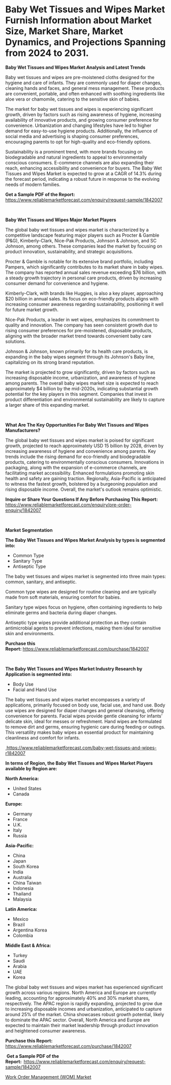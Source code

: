 <p><h1>Baby Wet Tissues and Wipes Market Furnish Information about Market Size, Market Share, Market Dynamics, and Projections Spanning from 2024 to 2031.</h1></p><p><strong>Baby Wet Tissues and Wipes Market Analysis and Latest Trends</strong></p>
<p><p>Baby wet tissues and wipes are pre-moistened cloths designed for the hygiene and care of infants. They are commonly used for diaper changes, cleaning hands and faces, and general mess management. These products are convenient, portable, and often enhanced with soothing ingredients like aloe vera or chamomile, catering to the sensitive skin of babies.</p><p>The market for baby wet tissues and wipes is experiencing significant growth, driven by factors such as rising awareness of hygiene, increasing availability of innovative products, and growing consumer preference for convenience. Urbanization and changing lifestyles have led to higher demand for easy-to-use hygiene products. Additionally, the influence of social media and advertising is shaping consumer preferences, encouraging parents to opt for high-quality and eco-friendly options.</p><p>Sustainability is a prominent trend, with more brands focusing on biodegradable and natural ingredients to appeal to environmentally conscious consumers. E-commerce channels are also expanding their reach, enhancing accessibility and convenience for buyers. The Baby Wet Tissues and Wipes Market is expected to grow at a CAGR of 14.3% during the forecast period, indicating a robust future in response to the evolving needs of modern families.</p></p>
<p><strong>Get a Sample PDF of the Report:&nbsp;</strong> <a href="https://www.reliablemarketforecast.com/enquiry/request-sample/1842007?utm_campaign=1169&utm_medium=2&utm_source=Github&utm_content=ia&utm_term=31122024&utm_id=baby-wet-tissues-and-wipes">https://www.reliablemarketforecast.com/enquiry/request-sample/1842007</a></p>
<p>&nbsp;</p>
<p><strong>Baby Wet Tissues and Wipes Major Market Players</strong></p>
<p><p>The global baby wet tissues and wipes market is characterized by a competitive landscape featuring major players such as Procter & Gamble (P&G), Kimberly-Clark, Nice-Pak Products, Johnson & Johnson, and SC Johnson, among others. These companies lead the market by focusing on product innovation, sustainability, and strategic acquisitions.</p><p>Procter & Gamble is notable for its extensive brand portfolio, including Pampers, which significantly contributes to its market share in baby wipes. The company has reported annual sales revenue exceeding $76 billion, with a steady growth trajectory in personal care products, driven by increasing consumer demand for convenience and hygiene.</p><p>Kimberly-Clark, with brands like Huggies, is also a key player, approaching $20 billion in annual sales. Its focus on eco-friendly products aligns with increasing consumer awareness regarding sustainability, positioning it well for future market growth.</p><p>Nice-Pak Products, a leader in wet wipes, emphasizes its commitment to quality and innovation. The company has seen consistent growth due to rising consumer preferences for pre-moistened, disposable products, aligning with the broader market trend towards convenient baby care solutions.</p><p>Johnson & Johnson, known primarily for its health care products, is expanding in the baby wipes segment through its Johnson's Baby line, capitalizing on its strong brand reputation.</p><p>The market is projected to grow significantly, driven by factors such as increasing disposable income, urbanization, and awareness of hygiene among parents. The overall baby wipes market size is expected to reach approximately $4 billion by the mid-2020s, indicating substantial growth potential for the key players in this segment. Companies that invest in product differentiation and environmental sustainability are likely to capture a larger share of this expanding market.</p></p>
<p>&nbsp;</p>
<p><strong>What Are The Key Opportunities For Baby Wet Tissues and Wipes Manufacturers?</strong></p>
<p><p>The global baby wet tissues and wipes market is poised for significant growth, projected to reach approximately USD 15 billion by 2028, driven by increasing awareness of hygiene and convenience among parents. Key trends include the rising demand for eco-friendly and biodegradable products, catering to environmentally conscious consumers. Innovations in packaging, along with the expansion of e-commerce channels, are facilitating market accessibility. Enhanced formulations promoting skin health and safety are gaining traction. Regionally, Asia-Pacific is anticipated to witness the fastest growth, bolstered by a burgeoning population and rising disposable income. Overall, the market's outlook remains optimistic.</p></p>
<p><strong>Inquire or Share Your Questions If Any Before Purchasing This Report:</strong> <a href="https://www.reliablemarketforecast.com/enquiry/pre-order-enquiry/1842007?utm_campaign=1169&utm_medium=2&utm_source=Github&utm_content=ia&utm_term=31122024&utm_id=baby-wet-tissues-and-wipes">https://www.reliablemarketforecast.com/enquiry/pre-order-enquiry/1842007</a></p>
<p>&nbsp;</p>
<p><strong>Market Segmentation</strong></p>
<p><strong>The Baby Wet Tissues and Wipes Market Analysis by types is segmented into:</strong></p>
<p><ul><li>Common Type</li><li>Sanitary Type</li><li>Antiseptic Type</li></ul></p>
<p><p>The baby wet tissues and wipes market is segmented into three main types: common, sanitary, and antiseptic. </p><p>Common type wipes are designed for routine cleaning and are typically made from soft materials, ensuring comfort for babies. </p><p>Sanitary type wipes focus on hygiene, often containing ingredients to help eliminate germs and bacteria during diaper changes. </p><p>Antiseptic type wipes provide additional protection as they contain antimicrobial agents to prevent infections, making them ideal for sensitive skin and environments.</p></p>
<p><strong>Purchase this Report:&nbsp;</strong><a href="https://www.reliablemarketforecast.com/purchase/1842007?utm_campaign=1169&utm_medium=2&utm_source=Github&utm_content=ia&utm_term=31122024&utm_id=baby-wet-tissues-and-wipes">https://www.reliablemarketforecast.com/purchase/1842007</a></p>
<p>&nbsp;</p>
<p><strong>The Baby Wet Tissues and Wipes Market Industry Research by Application is segmented into:</strong></p>
<p><ul><li>Body Use</li><li>Facial and Hand Use</li></ul></p>
<p><p>The baby wet tissues and wipes market encompasses a variety of applications, primarily focused on body use, facial use, and hand use. Body use wipes are designed for diaper changes and general cleansing, offering convenience for parents. Facial wipes provide gentle cleansing for infants’ delicate skin, ideal for messes or refreshment. Hand wipes are formulated to remove dirt and germs, ensuring hygienic care during feeding or outings. This versatility makes baby wipes an essential product for maintaining cleanliness and comfort for infants.</p></p>
<p><a href="https://www.reliablemarketforecast.com/baby-wet-tissues-and-wipes-r1842007?utm_campaign=1169&utm_medium=2&utm_source=Github&utm_content=ia&utm_term=31122024&utm_id=baby-wet-tissues-and-wipes">&nbsp;https://www.reliablemarketforecast.com/baby-wet-tissues-and-wipes-r1842007</a></p>
<p><strong>In terms of Region, the Baby Wet Tissues and Wipes Market Players available by Region are:</strong></p>
<p>
    <p> <strong> North America: </strong>
        <ul>
            <li>United States</li>
            <li>Canada</li>
        </ul>
        </p> 
    <p> <strong> Europe: </strong>
        <ul>
            <li>Germany</li>
            <li>France</li>
            <li>U.K.</li>
            <li>Italy</li>
            <li>Russia</li>
        </ul>
        </p> 
    <p> <strong> Asia-Pacific: </strong>
        <ul>
            <li>China</li>
            <li>Japan</li>
            <li>South Korea</li>
            <li>India</li>
            <li>Australia</li>
            <li>China Taiwan</li>
            <li>Indonesia</li>
            <li>Thailand</li>
            <li>Malaysia</li>
        </ul>
        </p> 
    <p> <strong> Latin America: </strong>
        <ul>
            <li>Mexico</li>
            <li>Brazil</li>
            <li>Argentina Korea</li>
            <li>Colombia</li>
        </ul>
        </p> 
    <p> <strong> Middle East & Africa: </strong>
        <ul>
            <li>Turkey</li>
            <li>Saudi</li>
            <li>Arabia</li>
            <li>UAE</li>
            <li>Korea</li>
        </ul>
    </p>
    </p>
<p><p>The global baby wet tissues and wipes market has experienced significant growth across various regions. North America and Europe are currently leading, accounting for approximately 40% and 30% market shares, respectively. The APAC region is rapidly expanding, projected to grow due to increasing disposable incomes and urbanization, anticipated to capture around 25% of the market. China showcases robust growth potential, likely to dominate the APAC sector. Overall, North America and Europe are expected to maintain their market leadership through product innovation and heightened consumer awareness.</p></p>
<p><strong>Purchase this Report: </strong><a href="https://www.reliablemarketforecast.com/purchase/1842007?utm_campaign=1169&utm_medium=2&utm_source=Github&utm_content=ia&utm_term=31122024&utm_id=baby-wet-tissues-and-wipes">https://www.reliablemarketforecast.com/purchase/1842007</a></p>
<p>&nbsp;<strong>Get a Sample PDF of the Report:&nbsp;&nbsp;</strong><a href="https://www.reliablemarketforecast.com/enquiry/request-sample/1842007?utm_campaign=1169&utm_medium=2&utm_source=Github&utm_content=ia&utm_term=31122024&utm_id=baby-wet-tissues-and-wipes">https://www.reliablemarketforecast.com/enquiry/request-sample/1842007</a></p>
<p><strong></strong></p>
<p><p><a href="https://github.com/pizolina/Market-Research-Report-List-6/blob/main/work-order-management-wom-market.md?utm_campaign=1169&utm_medium=2&utm_source=Github&utm_content=ia&utm_term=31122024&utm_id=baby-wet-tissues-and-wipes">Work Order Management (WOM) Market</a></p></p>